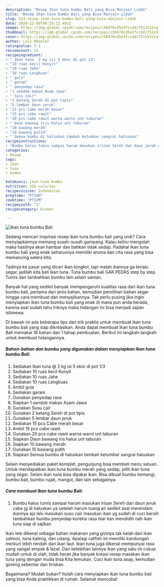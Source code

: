 ```yaml
---
description: "Resep Ikan tuna bumbu Bali yang Bisa Manjain Lidah"
title: "Resep Ikan tuna bumbu Bali yang Bisa Manjain Lidah"
slug: 533-resep-ikan-tuna-bumbu-bali-yang-bisa-manjain-lidah
date: 2020-12-09T09:53:23.491Z
image: https://img-global.cpcdn.com/recipes/c50470cd5e3fccdd/751x532cq70/ikan-tuna-bumbu-bali-foto-resep-utama.jpg
thumbnail: https://img-global.cpcdn.com/recipes/c50470cd5e3fccdd/751x532cq70/ikan-tuna-bumbu-bali-foto-resep-utama.jpg
cover: https://img-global.cpcdn.com/recipes/c50470cd5e3fccdd/751x532cq70/ikan-tuna-bumbu-bali-foto-resep-utama.jpg
author: Lois Wheeler
ratingvalue: 3.1
reviewcount: 12
recipeingredient:
- " Ikan tuna  2 kg isi 5 ekor di pot 13"
- "10 ruas kecil Kunyit"
- "10 ruas Jahe"
- "10 ruas Lengkuas"
- " gula"
- " garam"
- " penyedap rasa"
- "1 sendok makan Asam Jawa"
- " Susu cair"
- "2 batang Sereh di pot tipis"
- "5 lembar daun jeruk"
- "15 pcs Cabe merah besar"
- "15 pcs cabe rawit"
- "20 pcs cabe rawit warna warni unt taburan"
- " Daun bawang iris halus unt taburan"
- "10 bawang merah"
- "10 bawang putih"
- " Semua bumbu di haluskan tambah ketumbar sangrai haluskan"
recipeinstructions:
- "Bumbu halus tumis sampai harum masukan irisan Sereh dan daun jeruk cabe jg di haluskan ya setelah harum tuang air sedikit asal merendam ikannya aja lalu masukan susu cair masukan ikan yg sudah di cuci bersih tambahkan bumbu penyedap koreksi rasa biar kan mendidih nah ikan tuna siap di sajikan"
categories:
- Resep
tags:
- ikan
- tuna
- bumbu

katakunci: ikan tuna bumbu 
nutrition: 156 calories
recipecuisine: Indonesian
preptime: "PT26M"
cooktime: "PT32M"
recipeyield: "1"
recipecategory: Dinner

---
```



![Ikan tuna bumbu Bali](https://img-global.cpcdn.com/recipes/c50470cd5e3fccdd/751x532cq70/ikan-tuna-bumbu-bali-foto-resep-utama.jpg)

Sedang mencari inspirasi resep ikan tuna bumbu bali yang unik? Cara menyiapkannya memang susah-susah gampang. Kalau keliru mengolah maka hasilnya akan hambar dan bahkan tidak sedap. Padahal ikan tuna bumbu bali yang enak seharusnya memiliki aroma dan cita rasa yang bisa memancing selera kita.

Tadinya ke pasar yang dicari ikan tongkol, tapi malah ikannya ga terlalu segar, jadilah kita beli ikan tuna. Tuna bumbu bali GAK PEDAS step by step. Tumis dan tambahkan bumbu lain.selain santan.

Banyak hal yang sedikit banyak mempengaruhi kualitas rasa dari ikan tuna bumbu bali, pertama dari jenis bahan, kemudian pemilihan bahan segar hingga cara membuat dan menyajikannya. Tak perlu pusing jika ingin menyiapkan ikan tuna bumbu bali yang enak di mana pun anda berada, karena asal sudah tahu triknya maka hidangan ini bisa menjadi sajian istimewa.


Di bawah ini ada beberapa tips dan trik praktis untuk membuat ikan tuna bumbu bali yang siap dikreasikan. Anda dapat membuat Ikan tuna bumbu Bali memakai 18 bahan dan 1 tahap pembuatan. Berikut ini langkah-langkah untuk membuat hidangannya.

<!--inarticleads1-->

##### Bahan-bahan dan bumbu yang digunakan dalam menyiapkan Ikan tuna bumbu Bali:

1. Sediakan  Ikan tuna @ 2 kg isi 5 ekor di pot 1/3
1. Sediakan 10 ruas kecil Kunyit
1. Sediakan 10 ruas Jahe
1. Sediakan 10 ruas Lengkuas
1. Ambil  gula
1. Sediakan  garam
1. Gunakan  penyedap rasa
1. Siapkan 1 sendok makan Asam Jawa
1. Gunakan  Susu cair
1. Gunakan 2 batang Sereh di pot tipis
1. Gunakan 5 lembar daun jeruk
1. Sediakan 15 pcs Cabe merah besar
1. Ambil 15 pcs cabe rawit
1. Gunakan 20 pcs cabe rawit warna warni unt taburan
1. Siapkan  Daun bawang iris halus unt taburan
1. Siapkan 10 bawang merah
1. Gunakan 10 bawang putih
1. Siapkan  Semua bumbu di haluskan tambah ketumbar sangrai haluskan


Selain menyediakan paket komplet, pengunjung bisa membeli menu satuan. Untuk mendapatkan ikan tuna bumbu merah yang sedap, pilih ikan tuna yang segar. Selain ikan tuna bisa dipakai ikan. Bisa dibuat bumbu kemangi, bumbu bali, bumbu rujak, mangut, dan lain sebagainya. 

<!--inarticleads2-->

##### Cara membuat Ikan tuna bumbu Bali:

1. Bumbu halus tumis sampai harum masukan irisan Sereh dan daun jeruk cabe jg di haluskan ya setelah harum tuang air sedikit asal merendam ikannya aja lalu masukan susu cair masukan ikan yg sudah di cuci bersih tambahkan bumbu penyedap koreksi rasa biar kan mendidih nah ikan tuna siap di sajikan


Ikan lele dikenal sebagai bahan makanan yang gizinya tak kalah dari ikan salmon, tuna kaleng, dan udang. Apalagi catfish ini memiliki kandungan merkuri lebih rendah dari ikan laut. Ikan tuna juga dikenal mempunyai rasa yang sangat empak &amp; lezat. Dan kelebihan lainnya ikan yang satu ini cukup mudah untuk di olah, tidak heran jika banyak kreasi resep masakan ikan tuna yang dengan muda bisa Kita temukan. Cuci ikan tuna asap, kemudian goreng sebentar dan tiriskan. 

Bagaimana? Mudah bukan? Itulah cara menyiapkan ikan tuna bumbu bali yang bisa Anda praktikkan di rumah. Selamat mencoba!
